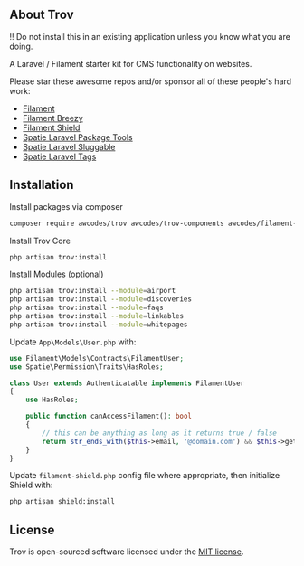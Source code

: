 ## About Trov

:bangbang: Do not install this in an existing application unless you know what you are doing.

A Laravel / Filament starter kit for CMS functionality on websites.

Please star these awesome repos and/or sponsor all of these people's hard work:

- [Filament](https://github.com/laravel-filament/filament)
- [Filament Breezy](https://github.com/jeffgreco13/filament-breezy)
- [Filament Shield](https://github.com/bezhanSalleh/filament-shield)
- [Spatie Laravel Package Tools](https://github.com/spatie/laravel-package-tools)
- [Spatie Laravel Sluggable](https://github.com/spatie/laravel-sluggable)
- [Spatie Laravel Tags](https://github.com/spatie/laravel-tags)

## Installation

Install packages via composer

```bash
composer require awcodes/trov awcodes/trov-components awcodes/filament-curator awcodes/filament-tiptap-editor
```

Install Trov Core

```bash
php artisan trov:install
```

Install Modules (optional)

```bash
php artisan trov:install --module=airport
php artisan trov:install --module=discoveries
php artisan trov:install --module=faqs
php artisan trov:install --module=linkables
php artisan trov:install --module=whitepages
```

Update `App\Models\User.php` with:

```php
use Filament\Models\Contracts\FilamentUser;
use Spatie\Permission\Traits\HasRoles;

class User extends Authenticatable implements FilamentUser
{
    use HasRoles;

    public function canAccessFilament(): bool
    {
        // this can be anything as long as it returns true / false
        return str_ends_with($this->email, '@domain.com') && $this->getRoleNames()->isNotEmpty();
    }
}
```

Update `filament-shield.php` config file where appropriate, then initialize Shield with:

```bash
php artisan shield:install
```

## License

Trov is open-sourced software licensed under the [MIT license](https://opensource.org/licenses/MIT).
